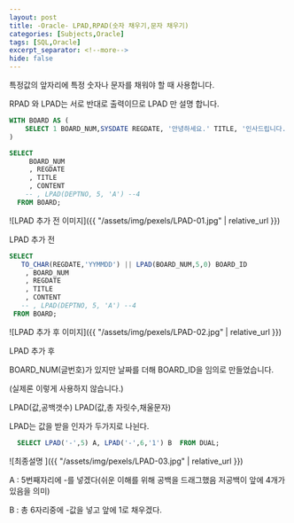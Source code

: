 ```yaml
---
layout: post
title: -Oracle- LPAD,RPAD(숫자 채우기,문자 채우기)
categories: [Subjects,Oracle]
tags: [SQL,Oracle]
excerpt_separator: <!--more-->
hide: false
---
```


특정값의 앞자리에 특정 숫자나 문자를 채워야 할 때 사용합니다.

RPAD 와 LPAD는 서로 반대로 출력이므로 LPAD 만 설명 합니다. 

 <!--more-->
 
```sql
WITH BOARD AS (
    SELECT 1 BOARD_NUM,SYSDATE REGDATE, '안녕하세요.' TITLE, '인사드립니다. 웅덩이에 빠졌습니다.' CONTENT FROM DUAL
)

SELECT 
     BOARD_NUM
     , REGDATE
     , TITLE
     , CONTENT
    -- , LPAD(DEPTNO, 5, 'A') --4
  FROM BOARD;
```

![LPAD 추가 전 이미지]({{ "/assets/img/pexels/LPAD-01.jpg" | relative_url }})

 LPAD 추가 전
 
 ```sql
 SELECT 
    TO_CHAR(REGDATE,'YYMMDD') || LPAD(BOARD_NUM,5,0) BOARD_ID
     , BOARD_NUM
     , REGDATE
     , TITLE
     , CONTENT
    -- , LPAD(DEPTNO, 5, 'A') --4
  FROM BOARD;
 ```
 
![LPAD 추가 후 이미지]({{ "/assets/img/pexels/LPAD-02.jpg" | relative_url }})

LPAD 추가 후

BOARD_NUM(글번호)가 있지만 날짜를 더해 BOARD_ID을 임의로 만들었습니다.

(실제론 이렇게 사용하지 않습니다.)

LPAD(값,공백갯수)
LPAD(값,총 자릿수,채울문자)

LPAD는 값을 받을 인자가 두가지로 나뉜다.
```sql
  SELECT LPAD('-',5) A, LPAD('-',6,'1') B  FROM DUAL;
```

![최종설명 ]({{ "/assets/img/pexels/LPAD-03.jpg" | relative_url }})

A : 5번째자리에 -를 넣겠다(쉬운 이해를 위해 공백을 드래그했음 저공백이 앞에 4개가있음을 의미)

B : 총 6자리중에 -값을 넣고 앞에 1로 채우겠다.

